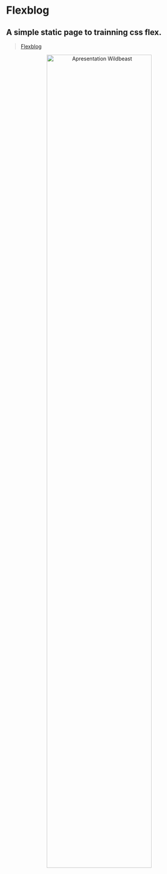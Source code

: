 # Flexblog

## A simple static page to trainning css flex.

> [Flexblog](https://lucasheverton.github.io/flexblog/)

<div align="center">
  <img width="75%" src="./flexblog.gif" alt="Apresentation Wildbeast" title="Apresentation Wildbeast"/>
</div>

